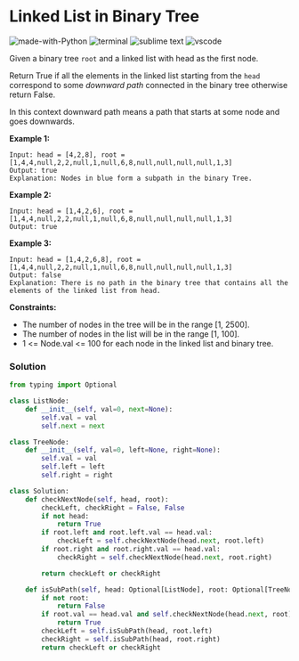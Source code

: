# Linked List in Binary Tree
![made-with-Python](https://img.shields.io/badge/Made%20with-Python-007396.svg)
![terminal](https://img.shields.io/badge/Windows%20Terminal-4D4D4D?logo=windows%20terminal&logoColor=white)
![sublime text](https://img.shields.io/badge/sublime_text-%23575757.svg?logo=sublime-text&logoColor=important)
![vscode](https://img.shields.io/badge/Visual_Studio_Code-0078D4?logo=visual%20studio%20code&logoColor=white)

Given a binary tree `root` and a linked list with head as the first node.

Return True if all the elements in the linked list starting from the `head` correspond to some *downward path* connected in the binary tree otherwise return False.

In this context downward path means a path that starts at some node and goes downwards.

__Example 1:__
```
Input: head = [4,2,8], root = [1,4,4,null,2,2,null,1,null,6,8,null,null,null,null,1,3]
Output: true
Explanation: Nodes in blue form a subpath in the binary Tree.
```
__Example 2:__
```
Input: head = [1,4,2,6], root = [1,4,4,null,2,2,null,1,null,6,8,null,null,null,null,1,3]
Output: true
```
__Example 3:__
```
Input: head = [1,4,2,6,8], root = [1,4,4,null,2,2,null,1,null,6,8,null,null,null,null,1,3]
Output: false
Explanation: There is no path in the binary tree that contains all the elements of the linked list from head.
```

__Constraints:__
- The number of nodes in the tree will be in the range [1, 2500].
- The number of nodes in the list will be in the range [1, 100].
- 1 <= Node.val <= 100 for each node in the linked list and binary tree.

### Solution
```py
from typing import Optional

class ListNode:
    def __init__(self, val=0, next=None):
        self.val = val
        self.next = next

class TreeNode:
    def __init__(self, val=0, left=None, right=None):
        self.val = val
        self.left = left
        self.right = right

class Solution:
    def checkNextNode(self, head, root):
        checkLeft, checkRight = False, False
        if not head:
            return True
        if root.left and root.left.val == head.val:
            checkLeft = self.checkNextNode(head.next, root.left)
        if root.right and root.right.val == head.val:
            checkRight = self.checkNextNode(head.next, root.right)

        return checkLeft or checkRight

    def isSubPath(self, head: Optional[ListNode], root: Optional[TreeNode]) -> bool:
        if not root:
            return False
        if root.val == head.val and self.checkNextNode(head.next, root):
            return True
        checkLeft = self.isSubPath(head, root.left)
        checkRight = self.isSubPath(head, root.right)
        return checkLeft or checkRight
```